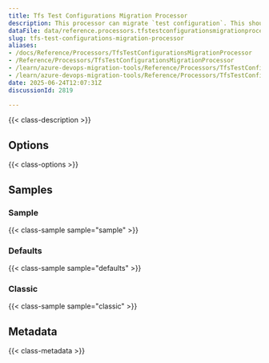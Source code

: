 ```yaml
---
title: Tfs Test Configurations Migration Processor
description: This processor can migrate `test configuration`. This should be run before `LinkMigrationConfig`.
dataFile: data/reference.processors.tfstestconfigurationsmigrationprocessor.yaml
slug: tfs-test-configurations-migration-processor
aliases:
- /docs/Reference/Processors/TfsTestConfigurationsMigrationProcessor
- /Reference/Processors/TfsTestConfigurationsMigrationProcessor
- /learn/azure-devops-migration-tools/Reference/Processors/TfsTestConfigurationsMigrationProcessor
- /learn/azure-devops-migration-tools/Reference/Processors/TfsTestConfigurationsMigrationProcessor/index.md
date: 2025-06-24T12:07:31Z
discussionId: 2819

---
```

{{< class-description >}}

## Options

{{< class-options >}}

## Samples

### Sample

{{< class-sample sample="sample" >}}

### Defaults

{{< class-sample sample="defaults" >}}

### Classic

{{< class-sample sample="classic" >}}

## Metadata

{{< class-metadata >}}
